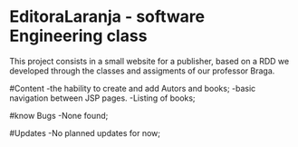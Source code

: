 # EditoraLaranja - software Engineering class
This project consists in a small website for a publisher, based on a RDD we developed through the classes and assigments of our professor Braga.

#Content
-the hability to create and add Autors and books;
-basic navigation between JSP pages.
-Listing of books;

#know Bugs
-None found;

#Updates
-No planned updates for now;
